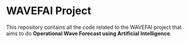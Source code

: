 # WAVEFAI Project

This repository contains all the code related to the WAVEFAI project that aims to do **Operational Wave Forecast using Artificial Intelligence**.
